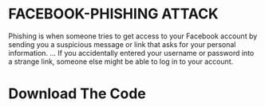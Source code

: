 # FACEBOOK-PHISHING ATTACK

Phishing is when someone tries to get access to your Facebook account by sending you a suspicious message or link that asks for your personal information. ... If you accidentally entered your username or password into a strange link, someone else might be able to log in to your account.


# Download The Code 
